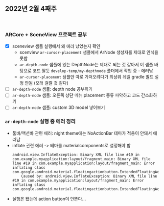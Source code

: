 ## 2022년 2월 4째주

<br>

### ARCore + SceneView 프로젝트 공부
- [x] sceneview 샘플 실행에서 왜 에러 났었는지 확인  
    - scenview `ar-cursor-placement` 샘플에서 ArNode 생성자를 제대로 인식을 못함
    - `ar-depth-node` 샘플에 있는 DepthNode는 제대로 되는 것 같아서 이 샘플 바탕으로 코드 짤듯
    `develop-temp/my-depthnode` 폴더에서 작업 중 - 에러남
    - `ar-cursor-placement` 샘플만 따로 가져오려다가 최상위 레벨 gradle 빌드 설정 안됨 (오래 걸릴 것 같다)
- [ ] `ar-depth-node` 샘플: depth node 공부하기
- [ ] `ar-depth-node` 샘플: 오른쪽 상단 메뉴 placement 종류 파악하고 코드 간소화하기
- [ ] `ar-depth-node` 샘플: custom 3D model 넣어보기

### `ar-depth-node` 실행 중 에러 정리
- 툴바/액션바 관련 에러: night theme에는 NoActionBar 테마가 적용이 안돼서 에러남
- inflate 관련 에러 -> 테마를 materialcomponents로 설정해야 함
    ```
    android.view.InflateException: Binary XML file line #19 in com.example.myapplication:layout/fragment_main: Binary XML file line #19 in com.example.myapplication:layout/fragment_main: Error inflating class com.google.android.material.floatingactionbutton.ExtendedFloatingActionButton
        Caused by: android.view.InflateException: Binary XML file line #19 in com.example.myapplication:layout/fragment_main: Error inflating class com.google.android.material.floatingactionbutton.ExtendedFloatingActionButton
    ```
- 실행은 됐는데 action button이 안뜬다...